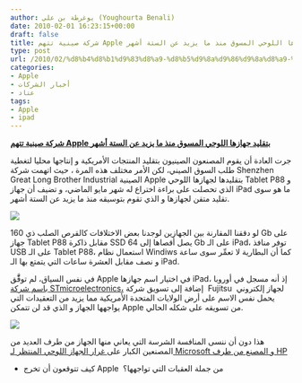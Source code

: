 ```yaml
---
author: يوغرطة بن علي (Youghourta Benali)
date: 2010-02-01 16:23:15+00:00
draft: false
title: شركة صينية تتهم Apple بتقليد جهازها اللوحي المسوق منذ ما يزيد عن الستة أشهر
type: post
url: /2010/02/%d8%b4%d8%b1%d9%83%d8%a9-%d8%b5%d9%8a%d9%86%d9%8a%d8%a9-%d8%aa%d8%aa%d9%87%d9%85-apple-%d8%a8%d8%aa%d9%82%d9%84%d9%8a%d8%af-%d8%ac%d9%87%d8%a7%d8%b2%d9%87%d8%a7-%d8%a7%d9%84%d9%84%d9%88%d8%ad%d9%8a/
categories:
- Apple
- أخبار الشركات
- عتاد
tags:
- Apple
- ipad
---
```


[**شركة صينية تتهم Apple بتقليد جهازها اللوحي المسوق منذ ما يزيد عن الستة أشهر**](http://www.it-scoop.com/2010/02/%d8%b4%d8%b1%d9%83%d8%a9-%d8%b5%d9%8a%d9%86%d9%8a%d8%a9-%d8%aa%d8%aa%d9%87%d9%85-apple-%d8%a8%d8%aa%d9%82%d9%84%d9%8a%d8%af-%d8%ac%d9%87%d8%a7%d8%b2%d9%87%d8%a7-%d8%a7%d9%84%d9%84%d9%88%d8%ad%d9%8a/)


جرت العادة أن يقوم المصنعون الصينيون بتقليد المنتجات الأمريكية و إنتاجها محليا لتغطية طلب السوق الصيني، لكن الأمر مختلف هذه المرة ، حيث اتهمت شركة Shenzhen Great Long Brother Industrial الصينية Apple بتقليدها لجهازها اللوحي Tablet P88 و الذي تحصلت على براءة اختراع له شهر مايو الماضي، و تضيف أن جهاز iPad ما هو سوى تقليد متقن لجهازها و الذي تقوم بتوسيقه منذ ما يزيد عن الستة أشهر.

[![](http://www.it-scoop.com/wp-content/uploads/2010/02/p88.jpg)
](http://www.it-scoop.com/2010/02/%d8%b4%d8%b1%d9%83%d8%a9-%d8%b5%d9%8a%d9%86%d9%8a%d8%a9-%d8%aa%d8%aa%d9%87%d9%85-apple-%d8%a8%d8%aa%d9%82%d9%84%d9%8a%d8%af-%d8%ac%d9%87%d8%a7%d8%b2%d9%87%d8%a7-%d8%a7%d9%84%d9%84%d9%88%d8%ad%d9%8a/)

لو دققنا المقارنة بين الجهازين لوجدنا بعض الاختلافات كالقرص الصلب ذي 160 Gb على جهاز Tablet P88 مقابل ذاكرة SSD يصل أقصاها إلى 64 Gb على الـ iPad، توفر منافذ USB على الـ Tablet P88، استعمال نظام Windiws كما أن البطارية لا تعمِّر سوى ساعة و نصف مقابل العشرة ساعات التي يتمتع بها الـ iPad.

في نفس السياق، لم توفَّّق Apple في اختيار اسم جهازها iPad، إذ أنه مسجل في أوروبا [باسم شركة STmicroelectronics،](http://www.it-scoop.com/2010/01/ipad-%D8%B9%D9%84%D8%A7%D9%85%D8%A9-%D8%AA%D8%AC%D8%A7%D8%B1%D9%8A%D8%A9-%D9%85%D8%B3%D8%AC%D9%84%D8%A9-%D8%B3%D9%84%D9%81%D8%A7-%D9%81%D9%8A-%D8%A3%D9%88%D8%B1%D9%88%D8%A8%D8%A7%D8%8C-%D9%84%D9%83/) إضافة إلى تسويق شركة  Fujitsu  لجهاز إلكتروني يحمل نفس الاسم على أرض الولايات المتحدة الأمريكية مما يزيد من التعقيدات التي يواجهها الجهاز و الذي قد لن تتمكن Apple من تسويقه على شكله الحالي.

[![](http://www.it-scoop.com/wp-content/uploads/2010/02/Fujitsu-ipad1001.jpg)
](http://www.it-scoop.com/2010/02/%d8%b4%d8%b1%d9%83%d8%a9-%d8%b5%d9%8a%d9%86%d9%8a%d8%a9-%d8%aa%d8%aa%d9%87%d9%85-apple-%d8%a8%d8%aa%d9%82%d9%84%d9%8a%d8%af-%d8%ac%d9%87%d8%a7%d8%b2%d9%87%d8%a7-%d8%a7%d9%84%d9%84%d9%88%d8%ad%d9%8a/)

هذا دون أن ننسى المنافسة الشرسة التي يعاني منها الجهاز من طرف العديد من المصنعين الكبار على[ غرار الجهاز اللوحي المنتظر لـ Microsoft و المصنع من طرف HP](http://www.it-scoop.com/2010/01/%D8%AC%D9%87%D8%A7%D8%B2-%D9%84%D9%88%D8%AD%D9%8A-%D8%B4%D8%A8%D9%8A%D9%87-%D8%A8%D8%A7%D9%84%D9%80-islate-%D9%84%D9%83%D9%86-%D9%87%D8%B0%D9%87-%D8%A7%D9%84%D9%85%D8%B1%D8%A9-%D9%85%D9%86-hp-%D9%88-m/)

- كيف تتوقعون أن تخرج Apple  من جملة العقبات التي تواجهها؟
